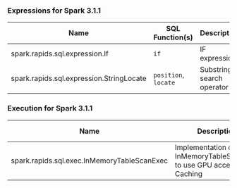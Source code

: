 ### Expressions for Spark 3.1.1

Name | SQL Function(s) | Description | Default Value | Notes
-----|-----------------|-------------|---------------|------
<a name="sql.expression.If"></a>spark.rapids.sql.expression.If|`if`|IF expression|true|None|
<a name="sql.expression.StringLocate"></a>spark.rapids.sql.expression.StringLocate|`position`, `locate`|Substring search operator|true|None|

### Execution for Spark 3.1.1

Name | Description | Default Value | Notes
-----|-------------|---------------|------------------
<a name="sql.exec.InMemoryTableScanExec"></a>spark.rapids.sql.exec.InMemoryTableScanExec|Implementation of InMemoryTableScanExec to use GPU accelerated Caching|true|None|


